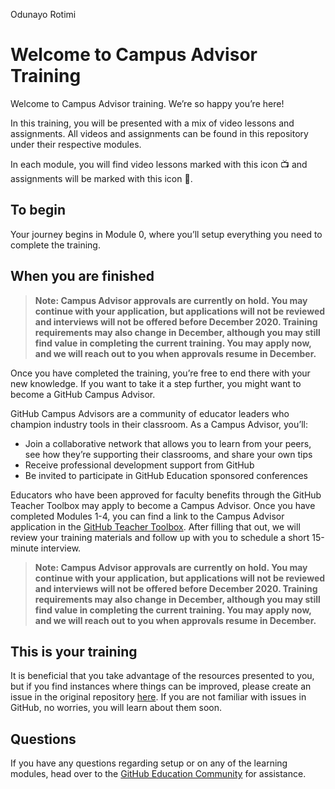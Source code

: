 Odunayo Rotimi
# Welcome to Campus Advisor Training
Welcome to Campus Advisor training. We’re so happy you’re here!  

In this training, you will be presented with a mix of video lessons and assignments. All videos and assignments can be found in this repository under their respective modules.  

In each module, you will find video lessons marked with this icon 📺 and assignments will be marked with this icon 📓. 

## To begin
Your journey begins in Module 0, where you’ll setup everything you need to complete the training.

## When you are finished

> **Note: Campus Advisor approvals are currently on hold. You may continue with your application, but applications will not be reviewed and interviews will not be offered before December 2020. Training requirements may also change in December, although you may still find value in completing the current training. You may apply now, and we will reach out to you when approvals resume in December.**

Once you have completed the training, you’re free to end there with your new knowledge. If you want to take it a step further, you might want to become a GitHub Campus Advisor.

GitHub Campus Advisors are a community of educator leaders who champion industry tools in their classroom. As a Campus Advisor, you’ll:
- Join a collaborative network that allows you to learn from your peers, see how they’re supporting their classrooms, and share your own tips
- Receive professional development support from GitHub
- Be invited to participate in GitHub Education sponsored conferences
 
Educators who have been approved for faculty benefits through the GitHub Teacher Toolbox may apply to become a Campus Advisor.
Once you have completed Modules 1-4, you can find a link to the Campus Advisor application in the [GitHub Teacher Toolbox](https://education.github.com/toolbox/offers). After filling that out, we will review your training materials and follow up with you to schedule a short 15-minute interview.

> **Note: Campus Advisor approvals are currently on hold. You may continue with your application, but applications will not be reviewed and interviews will not be offered before December 2020. Training requirements may also change in December, although you may still find value in completing the current training. You may apply now, and we will reach out to you when approvals resume in December.**

## This is your training
It is beneficial that you take advantage of the resources presented to you, but if you find instances where things can be improved, please create an issue in the original repository [here](https://github.com/github-campus-advisors/Campus-Advisor-Training/issues). If you are not familiar with issues in GitHub, no worries, you will learn about them soon.

## Questions
If you have any questions regarding setup or on any of the learning modules, head over to the [GitHub Education Community](https://education.github.community/c/teachers/advisors) for assistance.
